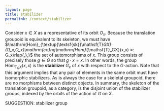 ```yaml
---
layout: page
title: stabilizer
permalink: /context/stabilizer
---
```

Consider $x \in X$ as a representative of its orbit $O_x$. Because the translation groupoid is equivalent to its skeleton, we must have $\mathrm{Hom}_{\textup{\textsf{sk}}\mathsf{T}_GX}(O_x,O_x)\mathrm{co}ng\mathrm{Hom}_{\mathsf{T}_GX}(x,x) =: G_x\rlap{,},}$ the set of automorphisms of $x$. This group consists of precisely those $g \in G$ so that $g \cdot x = x$. In other words, the group $\mathrm{Hom}_{\mathsf{T}_GX}(x,x)$ is the **stabilizer** $G_x$ of $x$ with respect to the $G$-action. Note that this argument implies that any pair of elements in the same orbit must have isomorphic stabilizers. As is always the case for a skeletal groupoid, there are no morphisms between distinct objects. In summary, the skeleton of the translation groupoid, as a category, is the disjoint union  of the stabilizer groups, indexed by  the orbits of the action of $G$ on $X$.

SUGGESTION: stabilizer group